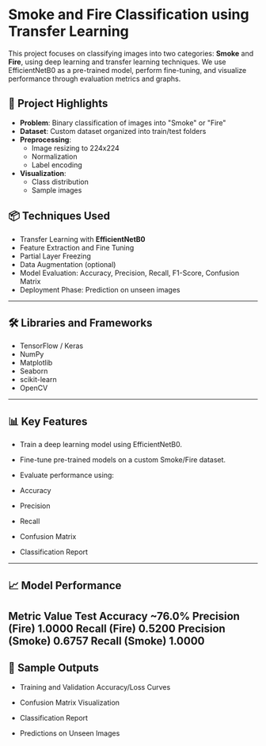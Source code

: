 # Smoke and Fire Classification using Transfer Learning

This project focuses on classifying images into two categories: **Smoke** and **Fire**, using deep learning and transfer learning techniques. We use EfficientNetB0 as a pre-trained model, perform fine-tuning, and visualize performance through evaluation metrics and graphs.

## 🧠 Project Highlights

- **Problem**: Binary classification of images into "Smoke" or "Fire"
- **Dataset**: Custom dataset organized into train/test folders
- **Preprocessing**:
  - Image resizing to 224x224
  - Normalization
  - Label encoding
- **Visualization**:
  - Class distribution
  - Sample images

## 📦 Techniques Used

- Transfer Learning with **EfficientNetB0**
- Feature Extraction and Fine Tuning
- Partial Layer Freezing
- Data Augmentation (optional)
- Model Evaluation: Accuracy, Precision, Recall, F1-Score, Confusion Matrix
- Deployment Phase: Prediction on unseen images

---

## 🛠 Libraries and Frameworks

- TensorFlow / Keras
- NumPy
- Matplotlib
- Seaborn
- scikit-learn
- OpenCV

---


## 📊 Key Features
- Train a deep learning model using EfficientNetB0.

- Fine-tune pre-trained models on a custom Smoke/Fire dataset.

- Evaluate performance using:

- Accuracy

- Precision

- Recall

- Confusion Matrix

- Classification Report

---
## 📈 Model Performance

Metric	Value
Test Accuracy           	~76.0%
Precision (Fire)         	1.0000
Recall (Fire)            	0.5200
Precision (Smoke)       	0.6757
Recall (Smoke)	          1.0000
----
## 📸 Sample Outputs
- Training and Validation Accuracy/Loss Curves

- Confusion Matrix Visualization

- Classification Report

- Predictions on Unseen Images
